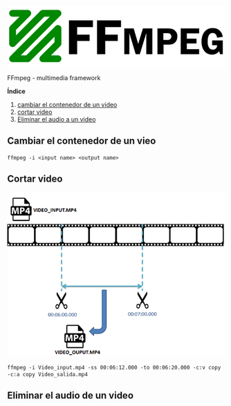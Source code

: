 <p align="center">
<img src="https://github.com/tronicanet/ffmpeg/blob/master/imagenes/ffmpeg-logo-grande.png"/>
</p>
FFmpeg - multimedia framework

**Índice**   
1. [cambiar el contenedor de un video](#id1)
2. [cortar video](#id2)
3. [Eliminar el audio a un video](#id3)

<a name="id1"></a>
## Cambiar el contenedor de un vieo

```
ffmpeg -i <input name> <output name>
```
<a name="id2"></a>
## Cortar video
<p align="center">
<img src="https://github.com/tronicanet/ffmpeg/blob/master/imagenes/cortar_video.png"/>
</p>

```
ffmpeg -i Video_input.mp4 -ss 00:06:12.000 -to 00:06:20.000 -c:v copy -c:a copy Video_salida.mp4
```

## Eliminar el audio de un video<a name="id3"></a>



